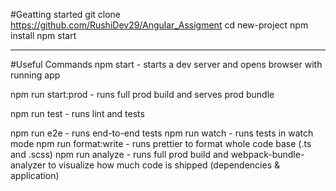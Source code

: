 #Geatting started 
git clone https://github.com/RushiDev29/Angular_Assigment
cd new-project
npm install
npm start

____________________________________________________________________________________________________________________________________________________

#Useful Commands
npm start - starts a dev server and opens browser with running app

npm run start:prod - runs full prod build and serves prod bundle

npm run test - runs lint and tests

npm run e2e - runs end-to-end tests
npm run watch - runs tests in watch mode
npm run format:write - runs prettier to format whole code base (.ts and .scss)
npm run analyze - runs full prod build and webpack-bundle-analyzer to visualize how much code is shipped (dependencies & application)
